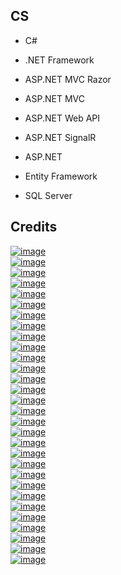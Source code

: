CS
--

- C#

- .NET Framework

- ASP.NET MVC Razor

- ASP.NET MVC

- ASP.NET Web API

- ASP.NET SignalR

- ASP.NET

- Entity Framework

- SQL Server

Credits
-------
[![image](
Credits/dotnet.microsoft.com1.svg?raw=true)](https://dotnet.microsoft.com/)  
[![image](
Credits/microsoft.com1.svg?raw=true)](https://microsoft.com/)  
[![image](
Credits/dotnetfoundation.org1.svg?raw=true)](https://dotnetfoundation.org/)   
[![image](
Credits/aws.amazon.com1.svg?raw=true)](https://aws.amazon.com/)  
[![image](
Credits/angular.dev1.svg?raw=true)](https://angular.dev/)  
[![image](
Credits/typescriptlang.org1.svg?raw=true)](https://typescriptlang.org/)  
[![image](
Credits/knockoutjs.com1.svg?raw=true)](https://knockoutjs.com/)  
[![image](
Credits/jquery.com1.svg?raw=true)](https://jquery.com/)  
[![image](
Credits/developer.mozilla.org1.svg?raw=true)](https://developer.mozilla.org/)  
[![image](
Credits/ecma-international.org1.svg?raw=true)](https://ecma-international.org/)  
[![image](
Credits/Kendo-UI-telerik.com1.svg?raw=true)](https://telerik.com/)  
[![image](
Credits/getbootstrap.com1.svg?raw=true)](https://getbootstrap.com/)  
[![image](
Credits/odata.org1.svg?raw=true)](https://www.odata.org/)  
[![image](
Credits/python.org1.svg?raw=true)](https://python.org/)  
[![image](
Credits/ironpython.net1.svg?raw=true)](https://ironpython.net/)  
[![image](
Credits/ruby-lang.org1.svg?raw=true)](https://ruby-lang.org/)  
[![image](
Credits/ironruby.net1.svg?raw=true)](http://ironruby.net/)  
[![image](
Credits/nuget.org1.svg?raw=true)](https://nuget.org/)  
[![image](
Credits/paypal.com1.svg?raw=true)](https://paypal.com/)  
[![image](
Credits/visualstudio.microsoft.com1.svg?raw=true)](https://visualstudio.microsoft.com/)  
[![image](
Credits/nunit.org1.svg?raw=true)](https://nunit.org/)  
[![image](
Credits/xunit.net1.svg?raw=true)](https://xunit.net/)  
[![image](
Credits/nmock.sourceforge.net1.svg?raw=true)](https://nmock.sourceforge.net/)  
[![image](
Credits/logging.apache.org1.svg?raw=true)](https://logging.apache.org/)  
[![image](
Credits/nlog-project.org1.svg?raw=true)](https://nlog-project.org/)  
[![image](
Credits/serilog.net1.svg?raw=true)](https://serilog.net/)  
[![image](
Credits/elmah.io1.svg?raw=true)](https://elmah.io/)  
[![image](
Credits/ncover.com1.svg?raw=true)](https://www.ncover.com/)  
[![image](
Credits/essentialobjects.com1.svg?raw=true)](https://essentialobjects.com/)  
[![image](
Credits/Crystal-Reports-sap.com1.svg?raw=true)](https://sap.com/)
